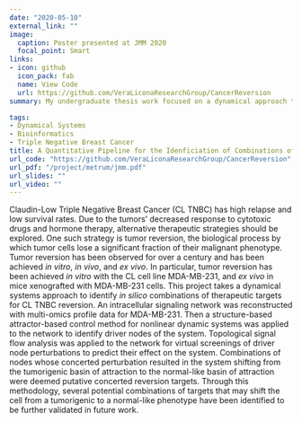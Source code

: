 ```yaml
---
date: "2020-05-10"
external_link: ""
image:
  caption: Poster presented at JMM 2020
  focal_point: Smart
links:
- icon: github
  icon_pack: fab
  name: View Code
  url: https://github.com/VeraLiconaResearchGroup/CancerReversion
summary: My undergraduate thesis work focused on a dynamical approach to identify reversion targets for a subtype of Triple Negative Breast Cancer (TNBC). Through the use of bioinformatics tools, optimal control theory, and machine learning algorithms, several combinations of reversion targets were identified for future validation. A portion of my contribution to the project was funded by a Summer Undergraduate Research Fund from the University of Connecticut Office of Undergraduate Research.

tags:
- Dynamical Systems
- Bioinformatics
- Triple Negative Breast Cancer
title: A Quantitative Pipeline for the Idenficiation of Combinations of Targets for Claudin-Low Triple Negative Breast Cancer Reversion
url_code: "https://github.com/VeraLiconaResearchGroup/CancerReversion"
url_pdf: "/project/metrum/jmm.pdf"
url_slides: ""
url_video: ""
---
```


Claudin-Low Triple Negative Breast Cancer (CL TNBC) has high relapse and low survival rates. Due to the tumors’ decreased response to cytotoxic drugs and hormone therapy, alternative therapeutic strategies should be explored. One such strategy is tumor reversion, the biological process by which tumor cells lose a significant fraction of their malignant phenotype. Tumor reversion has been observed for over a century and has been achieved *in vitro*, *in vivo*, and *ex vivo*. In particular, tumor reversion has been achieved *in vitro* with the CL cell line MDA-MB-231, and *ex vivo* in mice xenografted with MDA-MB-231 cells. This project takes a dynamical systems approach to identify *in silico* combinations of therapeutic targets for CL TNBC reversion. An intracellular signaling network was reconstructed with multi-omics profile data for MDA-MB-231. Then a structure-based attractor-based control method for nonlinear dynamic systems was applied to the network to identify driver nodes of the system. Topological signal flow analysis was applied to the network for virtual screenings of driver node perturbations to predict their effect on the system. Combinations of nodes whose concerted perturbation resulted in the system shifting from the tumorigenic basin of attraction to the normal-like basin of attraction were deemed putative concerted reversion targets. Through this methodology, several potential combinations of targets that may shift the cell from a tumorigenic to a normal-like phenotype have been identified to be further validated in future work.